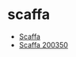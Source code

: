 # scaffa

 * [Scaffa](../../index/s/scaffa-200350.json)
 * [Scaffa 200350](../../index/s/scaffa-200350.json)
